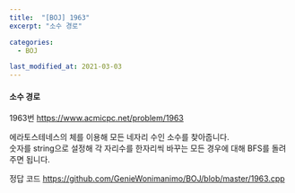 ```yaml
---
title:  "[BOJ] 1963"
excerpt: "소수 경로"

categories:
  - BOJ

last_modified_at: 2021-03-03
---
```


#### 소수 경로

1963번 <https://www.acmicpc.net/problem/1963>

에라토스테네스의 체를 이용해 모든 네자리 수인 소수를 찾아줍니다.<br>
숫자를 string으로 설정해 각 자리수를 한자리씩 바꾸는 모든 경우에 대해 BFS를 돌려주면 됩니다.

정답 코드 <https://github.com/GenieWonimanimo/BOJ/blob/master/1963.cpp>